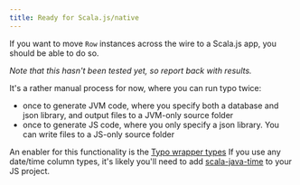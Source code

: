 ```yaml
---
title: Ready for Scala.js/native
---
```


If you want to move `Row` instances across the wire to a Scala.js app, you should be able to do so.

_Note that this hasn't been tested yet, so report back with results._

It's a rather manual process for now, where you can run typo twice:
- once to generate JVM code, where you specify both a database and json library, and output files to a JVM-only source folder
- once to generate JS code, where you only specify a json library. You can write files to a JS-only source folder

An enabler for this functionality is the [Typo wrapper types](../type-safety/typo-types.md)
If you use any date/time column types, it's likely you'll need to add [scala-java-time](https://github.com/cquiroz/scala-java-time) to your JS project.

